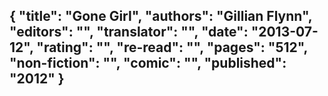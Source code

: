 {
 "title": "Gone Girl",
 "authors": "Gillian Flynn",
 "editors": "",
 "translator": "",
 "date": "2013-07-12",
 "rating": "",
 "re-read": "",
 "pages": "512",
 "non-fiction": "",
 "comic": "",
 "published": "2012"
}
---

